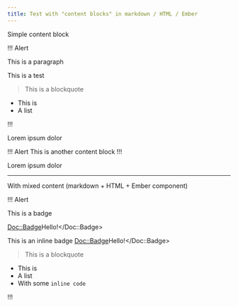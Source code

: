```yaml
---
title: Test with "content blocks" in markdown / HTML / Ember
---
```


Simple content block

!!! Alert

This is a paragraph

This is a test

> This is a blockquote

- This is
- A list

!!!

Lorem ipsum dolor

!!! Alert
This is another content block
!!!

Lorem ipsum dolor

------

With mixed content (markdown + HTML + Ember component)

!!! Alert

This is a badge

<Doc::Badge>Hello!</Doc::Badge>

This is an inline badge <Doc::Badge>Hello!</Doc::Badge>

> This is a blockquote

- This is
- A list
- With some <code>inline code</code>

!!!
